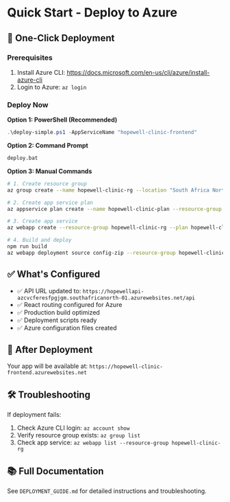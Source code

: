 # Quick Start - Deploy to Azure

## 🚀 One-Click Deployment

### Prerequisites
1. Install Azure CLI: https://docs.microsoft.com/en-us/cli/azure/install-azure-cli
2. Login to Azure: `az login`

### Deploy Now

**Option 1: PowerShell (Recommended)**
```powershell
.\deploy-simple.ps1 -AppServiceName "hopewell-clinic-frontend"
```

**Option 2: Command Prompt**
```cmd
deploy.bat
```

**Option 3: Manual Commands**
```bash
# 1. Create resource group
az group create --name hopewell-clinic-rg --location "South Africa North"

# 2. Create app service plan
az appservice plan create --name hopewell-clinic-plan --resource-group hopewell-clinic-rg --location "South Africa North" --sku B1 --is-linux

# 3. Create app service
az webapp create --resource-group hopewell-clinic-rg --plan hopewell-clinic-plan --name hopewell-clinic-frontend --runtime "NODE|18-lts"

# 4. Build and deploy
npm run build
az webapp deployment source config-zip --resource-group hopewell-clinic-rg --name hopewell-clinic-frontend --src build.zip
```

## ✅ What's Configured

- ✅ API URL updated to: `https://hopewellapi-azcvcferesfpgjgm.southafricanorth-01.azurewebsites.net/api`
- ✅ React routing configured for Azure
- ✅ Production build optimized
- ✅ Deployment scripts ready
- ✅ Azure configuration files created

## 🔗 After Deployment

Your app will be available at: `https://hopewell-clinic-frontend.azurewebsites.net`

## 🛠️ Troubleshooting

If deployment fails:
1. Check Azure CLI login: `az account show`
2. Verify resource group exists: `az group list`
3. Check app service: `az webapp list --resource-group hopewell-clinic-rg`

## 📚 Full Documentation

See `DEPLOYMENT_GUIDE.md` for detailed instructions and troubleshooting.


